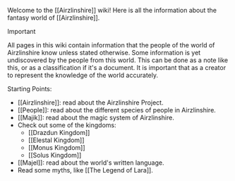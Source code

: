 Welcome to the [[Airzlinshire]] wiki! Here is all the information about the fantasy world of [[Airzlinshire]].

> [!important] 
> All pages in this wiki contain information that the people of the world of Airzlinshire know unless stated otherwise. Some information is yet undiscovered by the people from this world. This can be done as a note like this, or as a classification if it's a document. It is important that as a creator to represent the knowledge of the world accurately. 

Starting Points:
- [[Airzlinshire]]: read about the Airzlinshire Project.
- [[People]]: read about the different species of people in Airzlinshire.
- [[Majik]]: read about the magic system of Airzlinshire.
- Check out some of the kingdoms:
	- [[Drazdun Kingdom]]
	- [[Elestal Kingdom]]
	- [[Monus Kingdom]]
	- [[Solus Kingdom]]
- [[Majel]]: read about the world's written language.
- Read some myths, like [[The Legend of Lara]].